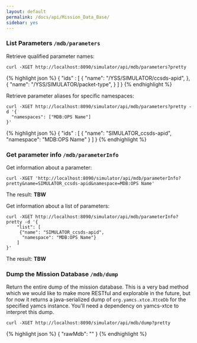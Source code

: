 ```yaml
---
layout: default
permalink: /docs/api/Mission_Data_Base/
sidebar: yes
---
```


### List Parameters `/mdb/parameters`
Retrieve qualified parameter names:

```
curl -XGET http://localhost:8090/simulator/api/mdb/parameters?pretty
```

{% highlight json %}
{
  "ids" : [ {
    "name": "/YSS/SIMULATOR/ccsds-apid",
  }, {
    "name": "/YSS/SIMULATOR/packet-type",
  } ]
}
{% endhighlight %}



Retrieve parameter aliases for specific namespaces:

```
curl -XGET http://localhost:8090/simulator/api/mdb/parameters?pretty -d '{
  "namespaces": ["MDB:OPS Name"]
}'
```

{% highlight json %}
{
  "ids" : [ {
    "name": "SIMULATOR_ccsds-apid",
    "namespace": "MDB:OPS Name"
  } ]
}
{% endhighlight %}



### Get parameter info `/mdb/parameterInfo`
Get information about a parameter:

```
curl -XGET 'http://localhost:8090/simulator/api/mdb/parameterInfo?pretty&name=SIMULATOR_ccsds-apid&namespace=MDB:OPS Name'
```

The result: **TBW**


Get information about a list of parameters:

```
curl -XGET http://localhost:8090/simulator/api/mdb/parameterInfo?pretty -d '{
    "list": [
     {"name": "SIMULATOR_ccsds-apid",
      "namespace": "MDB:OPS Name"}
    ]
}'
```
The result: **TBW**

### Dump the Mission Database `/mdb/dump`
Return the entire dump of the mission database. This is a very bad method which we would like to make more RESTful and explorable in the future, but for now it returns a java-serialized dump of `org.yamcs.xtce.XtceDb` for the specified yamcs instance. You'll need a dependency on yamcs-xtce to interpret this dump.

```
curl -XGET http://localhost:8090/simulator/api/mdb/dump?pretty
```

{% highlight json %}
{
  "rawMdb": "<blob encoded as Base64>"
}
{% endhighlight %}
